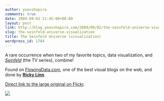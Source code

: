 ```yaml
---
author: yoavshapira
comments: true
date: 2009-09-02 11:45:00+00:00
layout: post
link: http://blog.yoavshapira.com/2009/09/02/the-seinfeld-universe-visualization/
slug: the-seinfeld-universe-visualization
title: The Seinfeld Universe (visualization)
wordpress_id: 1704
---
```


A rare occurrence when two of my favorite topics, data visualization, and _[Seinfeld](http://en.wikipedia.org/wiki/Seinfeld)_ (the TV series), combine!

  


Found on [FlowingData.com](http://flowingdata.com/2009/09/02/the-world-of-seinfeld/), one of the best visual blogs on the web, and done by **[Ricky Linn](http://www.flickr.com/photos/rickycantdraw/)**.

  


[Direct link to the large original on Flickr](http://www.flickr.com/photos/rickycantdraw/3791005464/sizes/l/).

  


[![](http://farm3.static.flickr.com/2508/3791005464_636de0a75a.jpg)](http://farm3.static.flickr.com/2508/3791005464_636de0a75a.jpg)  


  

